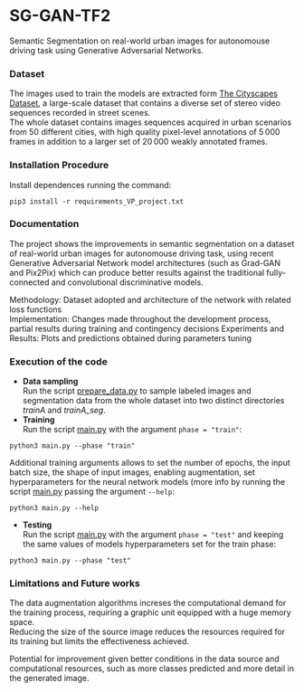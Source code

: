 # SG-GAN-TF2
Semantic Segmentation on real-world urban images for autonomouse driving task using Generative Adversarial Networks.

### Dataset
The images used to train the models are extracted form [The Cityscapes Dataset](https://www.cityscapes-dataset.com/), a large-scale dataset that contains a diverse set of stereo video sequences recorded in street scenes.  
The whole dataset contains images sequences acquired in urban scenarios from 50 different cities, with high quality pixel-level annotations of 5 000 frames in addition to a larger set of 20 000 weakly annotated frames.

### Installation Procedure
Install dependences running the command:
```
pip3 install -r requirements_VP_project.txt
```

### Documentation
The project shows the improvements in semantic segmentation on a dataset of real-world urban images for autonomouse driving task, using recent Generative Adversarial Network model architectures (such as Grad-GAN and Pix2Pix) which can produce better results against the traditional fully-connected and convolutional discriminative models.  

Methodology: Dataset adopted and architecture of the network with related loss functions	
Implementation: Changes made throughout the development process, partial results during training and contingency decisions
Experiments and Results: Plots and predictions obtained during parameters tuning

### Execution of the code
- **Data sampling**  
Run the script [prepare_data.py](prepare_data.py) to sample labeled images and segmentation data from the whole dataset into two distinct directories *trainA* and *trainA_seg*.
- **Training**  
Run the script [main.py](main.py) with the argument `phase = "train"`:
```
python3 main.py --phase "train"
```
Additional training arguments allows to set the number of epochs, the input batch size, the shape of input images, enabling augmentation, set hyperparameters for the neural network models (more info by running the script [main.py](main.py) passing the argument `--help`:
```
python3 main.py --help
```
- **Testing**  
Run the script [main.py](main.py) with the argument `phase = "test"` and keeping the same values of models hyperparameters set for the train phase:
```
python3 main.py --phase "test"
```
### Limitations and Future works
The data augmentation algorithms increses the computational demand for the training process, requiring a graphic unit equipped with a huge memory space.  
Reducing the size of the source image reduces the resources required for its training but limits the effectiveness achieved.  
  
Potential for improvement given better conditions in the data source and computational resources, such as more classes predicted and more detail in the generated image.

